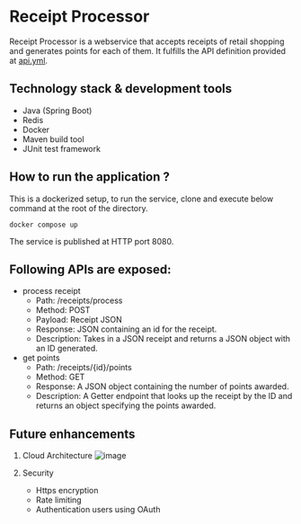 # Receipt Processor

Receipt Processor is a webservice that accepts receipts of retail shopping and generates points for each of them. It fulfills the API definition provided at [api.yml](https://github.com/rutuparikh/receipt-processor/blob/main/api.yml).

## Technology stack & development tools
- Java (Spring Boot)
- Redis
- Docker
- Maven build tool
- JUnit test framework

## How to run the application ?
This is a dockerized setup, to run the service, clone and execute below command at the root of the directory.
```
docker compose up
```
The service is published at HTTP port 8080. 

## Following APIs are exposed:
- process receipt
    - Path: /receipts/process
    - Method: POST
    - Payload: Receipt JSON
    - Response: JSON containing an id for the receipt.
    - Description: Takes in a JSON receipt and returns a JSON object with an ID generated.
- get points
    - Path: /receipts/{id}/points
    - Method: GET
    - Response: A JSON object containing the number of points awarded.
    - Description: A Getter endpoint that looks up the receipt by the ID and returns an object specifying the points awarded.
 
## Future enhancements
1. Cloud Architecture
   ![image](https://github.com/user-attachments/assets/548c2220-afe6-4eeb-acc4-c113541a1f16)

3. Security
    - Https encryption
    - Rate limiting
    - Authentication users using OAuth
